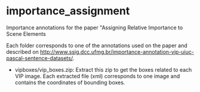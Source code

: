 # importance_assignment
Importance annotations for the paper "Assigning Relative Importance to Scene Elements

Each folder corresponds to one of the annotations used on the paper and described on http://www.ssig.dcc.ufmg.br/importance-annotation-vip-uiuc-pascal-sentence-datasets/.

- vipboxes/vip_boxes.zip: Extract this zip to get the boxes related to each VIP image. Each extracted file (xml) corresponds to one image and contains the coordinates of bounding boxes.
